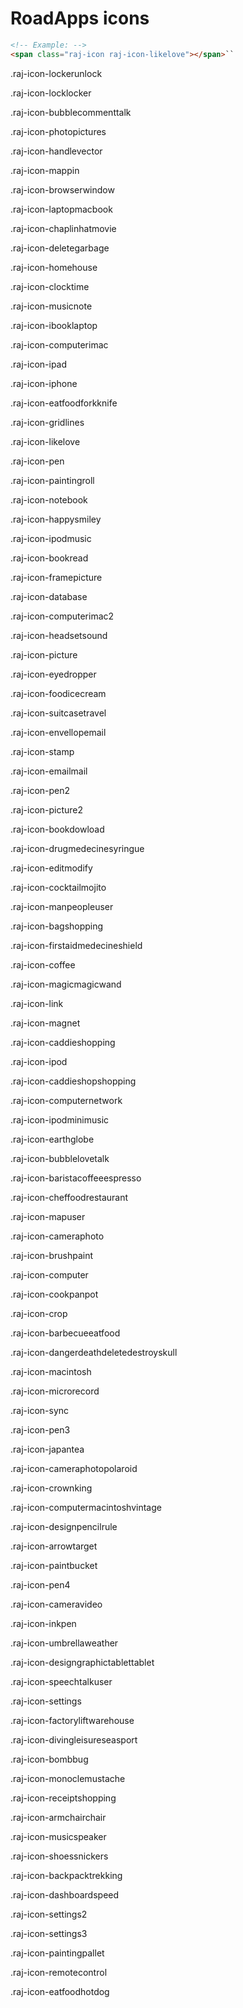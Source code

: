 # RoadApps icons

```html
<!-- Example: -->
<span class="raj-icon raj-icon-likelove"></span>``
```

.raj-icon-lockerunlock

.raj-icon-locklocker

.raj-icon-bubblecommenttalk

.raj-icon-photopictures

.raj-icon-handlevector

.raj-icon-mappin

.raj-icon-browserwindow

.raj-icon-laptopmacbook

.raj-icon-chaplinhatmovie

.raj-icon-deletegarbage

.raj-icon-homehouse

.raj-icon-clocktime

.raj-icon-musicnote

.raj-icon-ibooklaptop

.raj-icon-computerimac

.raj-icon-ipad

.raj-icon-iphone

.raj-icon-eatfoodforkknife

.raj-icon-gridlines

.raj-icon-likelove

.raj-icon-pen

.raj-icon-paintingroll

.raj-icon-notebook

.raj-icon-happysmiley

.raj-icon-ipodmusic

.raj-icon-bookread

.raj-icon-framepicture

.raj-icon-database

.raj-icon-computerimac2

.raj-icon-headsetsound

.raj-icon-picture

.raj-icon-eyedropper

.raj-icon-foodicecream

.raj-icon-suitcasetravel

.raj-icon-envellopemail

.raj-icon-stamp

.raj-icon-emailmail

.raj-icon-pen2

.raj-icon-picture2

.raj-icon-bookdowload

.raj-icon-drugmedecinesyringue

.raj-icon-editmodify

.raj-icon-cocktailmojito

.raj-icon-manpeopleuser

.raj-icon-bagshopping

.raj-icon-firstaidmedecineshield

.raj-icon-coffee

.raj-icon-magicmagicwand

.raj-icon-link

.raj-icon-magnet

.raj-icon-caddieshopping

.raj-icon-ipod

.raj-icon-caddieshopshopping

.raj-icon-computernetwork

.raj-icon-ipodminimusic

.raj-icon-earthglobe

.raj-icon-bubblelovetalk

.raj-icon-baristacoffeeespresso

.raj-icon-cheffoodrestaurant

.raj-icon-mapuser

.raj-icon-cameraphoto

.raj-icon-brushpaint

.raj-icon-computer

.raj-icon-cookpanpot

.raj-icon-crop

.raj-icon-barbecueeatfood

.raj-icon-dangerdeathdeletedestroyskull

.raj-icon-macintosh

.raj-icon-microrecord

.raj-icon-sync

.raj-icon-pen3

.raj-icon-japantea

.raj-icon-cameraphotopolaroid

.raj-icon-crownking

.raj-icon-computermacintoshvintage

.raj-icon-designpencilrule

.raj-icon-arrowtarget

.raj-icon-paintbucket

.raj-icon-pen4

.raj-icon-cameravideo

.raj-icon-inkpen

.raj-icon-umbrellaweather

.raj-icon-designgraphictablettablet

.raj-icon-speechtalkuser

.raj-icon-settings

.raj-icon-factoryliftwarehouse

.raj-icon-divingleisureseasport

.raj-icon-bombbug

.raj-icon-monoclemustache

.raj-icon-receiptshopping

.raj-icon-armchairchair

.raj-icon-musicspeaker

.raj-icon-shoessnickers

.raj-icon-backpacktrekking

.raj-icon-dashboardspeed

.raj-icon-settings2

.raj-icon-settings3

.raj-icon-paintingpallet

.raj-icon-remotecontrol

.raj-icon-eatfoodhotdog
